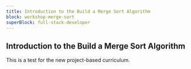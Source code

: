 ```yaml
---
title: Introduction to the Build a Merge Sort Algorithm
block: workshop-merge-sort
superBlock: full-stack-developer
---
```


## Introduction to the Build a Merge Sort Algorithm

This is a test for the new project-based curriculum.
